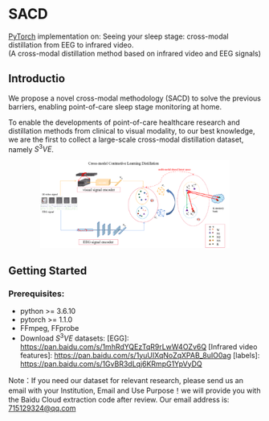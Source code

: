 # SACD
[PyTorch](https://pytorch.org/)  implementation on: Seeing your sleep stage: cross-modal distillation from EEG to infrared video.                                                                                    
      (A cross-modal distillation method based on infrared video and EEG signals)


## Introductio
We propose a novel cross-modal methodology (SACD) to solve the previous barriers, enabling point-of-care sleep stage monitoring at home.

To enable the developments of point-of-care healthcare research and distillation methods from clinical to visual modality, to our best knowledge, we are the first to collect a large-scale cross-modal distillation dataset, namely $S^3VE$.
<p align="center">
<img src="https://github.com/SPIresearch/SACD/blob/main/SACD/OVERVIEW.png" width="75%">
</p>

## Getting Started
### Prerequisites:
- python >= 3.6.10 
- pytorch >= 1.1.0
- FFmpeg, FFprobe
- Download $S^3VE$ datasets:
[EGG]: https://pan.baidu.com/s/1mhRdYQEzTqR9rLwW4OZv6Q 
[Infrared video features]: https://pan.baidu.com/s/1yuUIXqNoZqXPAB_8uIO0ag
[labels]: https://pan.baidu.com/s/1GvBR3dLqj6KRmpG1YpVyDQ

Note：If you need our dataset for relevant research, please send us an email with your Institution, Email and Use Purpose！we will provide you with the Baidu Cloud extraction code after review. Our email address is: 715129324@qq.com

